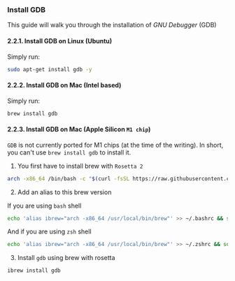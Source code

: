 ### Install GDB

This guide will walk you through the installation of _GNU Debugger_ (GDB)

#### 2.2.1. Install GDB on Linux (Ubuntu)

Simply run:

```bash
sudo apt-get install gdb -y
```

#### 2.2.2. Install GDB on Mac (Intel based)

Simply run:

```bash
brew install gdb
```

#### 2.2.3. Install GDB on Mac (Apple Silicon `M1 chip`)

`GDB` is not currently ported for M1 chips (at the time of the writing). In short, you can't use `brew install gdb` to install it.

1. You first have to install brew with `Rosetta 2`

```bash
arch -x86_64 /bin/bash -c "$(curl -fsSL https://raw.githubusercontent.com/Homebrew/install/master/install.sh)"
```

2. Add an alias to this brew version

If you are using `bash` shell

```bash
echo 'alias ibrew="arch -x86_64 /usr/local/bin/brew"' >> ~/.bashrc && source ~/.bashrc
```

And if you are using `zsh` shell
```zsh
echo 'alias ibrew="arch -x86_64 /usr/local/bin/brew"' >> ~/.zshrc && source ~/.zshrc
```

3. Install `gdb` using brew with rosetta

```bash
ibrew install gdb
```

